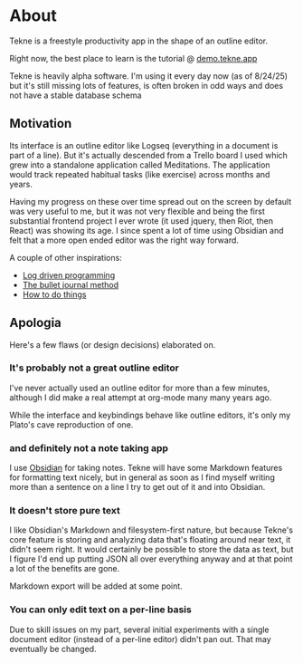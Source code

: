 # About

Tekne is a freestyle productivity app in the shape of an outline editor.

Right now, the best place to learn is the tutorial @ [demo.tekne.app](https://demo.tekne.app)

Tekne is heavily alpha software. I'm using it every day now (as of 8/24/25) but it's still missing
lots of features, is often broken in odd ways and does not have a stable database schema

## Motivation

Its interface is an outline editor like Logseq (everything in a document is part of a line). But
it's actually descended from a Trello board I used which grew into a standalone application called
Meditations. The application would track repeated habitual tasks (like exercise) across months and
years.

Having my progress on these over time spread out on the screen by default was very useful to me, but
it was not very flexible and being the first substantial frontend project I ever wrote (it used
jquery, then Riot, then React) was showing its age. I since spent a lot of time using Obsidian and
felt that a more open ended editor was the right way forward.

A couple of other inspirations:

- [Log driven programming](https://antirez.com/news/51)
- [The bullet journal method](https://bulletjournal.com/pages/book)
- [How to do things](https://davidcain.gumroad.com/l/howtodothings/2024isover)

## Apologia

Here's a few flaws (or design decisions) elaborated on.

### It's probably not a great outline editor

I've never actually used an outline editor for more than a few minutes, although I did make a real
attempt at org-mode many many years ago.

While the interface and keybindings behave like outline editors, it's only my Plato's cave
reproduction of one.

### and definitely not a note taking app

I use [Obsidian](https://obsidian.md/) for taking notes. Tekne will have some Markdown features for
formatting text nicely, but in general as soon as I find myself writing more than a sentence on a
line I try to get out of it and into Obsidian.

### It doesn't store pure text

I like Obsidian's Markdown and filesystem-first nature, but because Tekne's core feature is storing
and analyzing data that's floating around near text, it didn't seem right. It would certainly be
possible to store the data as text, but I figure I'd end up putting JSON all over everything anyway
and at that point a lot of the benefits are gone.

Markdown export will be added at some point.

### You can only edit text on a per-line basis

Due to skill issues on my part, several initial experiments with a single document editor (instead
of a per-line editor) didn't pan out. That may eventually be changed. 


